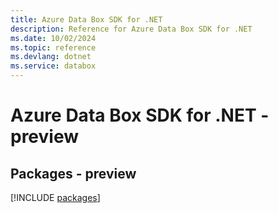 ```yaml
---
title: Azure Data Box SDK for .NET
description: Reference for Azure Data Box SDK for .NET
ms.date: 10/02/2024
ms.topic: reference
ms.devlang: dotnet
ms.service: databox
---
```

# Azure Data Box SDK for .NET - preview
## Packages - preview
[!INCLUDE [packages](data-box-index.md)]